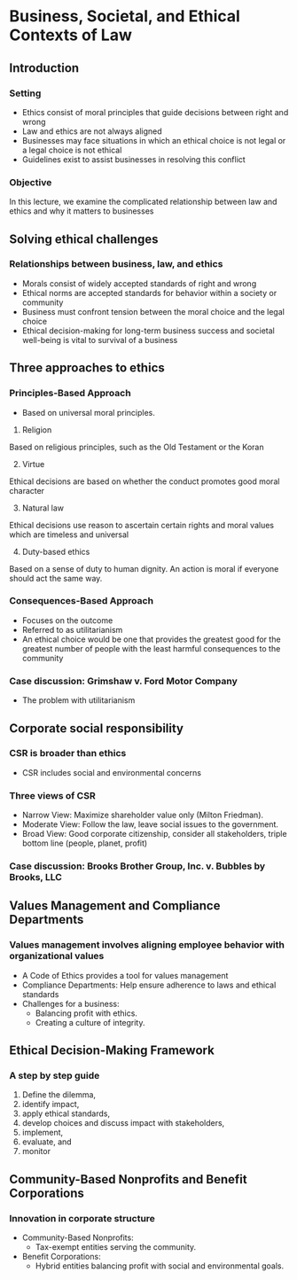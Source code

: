# Business, Societal, and Ethical Contexts of Law

## Introduction

### Setting

- Ethics consist of moral principles that guide decisions between right and wrong
- Law and ethics are not always aligned
- Businesses may face situations in which an ethical choice is not legal or a legal choice is not ethical
- Guidelines exist to assist businesses in resolving this conflict

### Objective

In this lecture, we examine the complicated relationship between law and ethics and why it matters to businesses

## Solving ethical challenges

### Relationships between business, law, and ethics

- Morals consist of widely accepted standards of right and wrong
- Ethical norms are accepted standards for behavior within a society or community
- Business must confront tension between the moral choice and the legal choice
- Ethical decision-making for long-term business success and societal well-being is vital to survival of a business

## Three approaches to ethics

### Principles-Based Approach

- Based on universal moral principles.

1. Religion

Based on religious principles, such as the Old Testament or the Koran

2. Virtue

Ethical decisions are based on whether the conduct promotes good moral character

3. Natural law

Ethical decisions use reason to ascertain certain rights and moral values which are timeless and universal

4. Duty-based ethics

Based on a sense of duty to human dignity. An action is moral if everyone should act the same way. 

### Consequences-Based Approach

- Focuses on the outcome
- Referred to as utilitarianism
- An ethical choice would be one that provides the greatest good for the greatest number of people with the least harmful consequences to the community

### Case discussion: Grimshaw v. Ford Motor Company

- The problem with utilitarianism

## Corporate social responsibility

### CSR is broader than ethics

- CSR includes social and environmental concerns

### Three views of CSR

- Narrow View: Maximize shareholder value only (Milton Friedman).
- Moderate View: Follow the law, leave social issues to the government.
- Broad View: Good corporate citizenship, consider all stakeholders, triple bottom line (people, planet, profit)

### Case discussion: Brooks Brother Group, Inc. v. Bubbles by Brooks, LLC

## Values Management and Compliance Departments

### Values management involves aligning employee behavior with organizational values

- A Code of Ethics provides a tool for values management
- Compliance Departments: Help ensure adherence to laws and ethical standards
- Challenges for a business:
  - Balancing profit with ethics.
  - Creating a culture of integrity.

## Ethical Decision-Making Framework

### A step by step guide

1. Define the dilemma,
2. identify impact,
3. apply ethical standards,
4. develop choices and discuss impact with stakeholders,
5. implement,
6. evaluate, and
7. monitor

## Community-Based Nonprofits and Benefit Corporations

### Innovation in corporate structure

- Community-Based Nonprofits:
  - Tax-exempt entities serving the community.
- Benefit Corporations:
  - Hybrid entities balancing profit with social and environmental goals.
